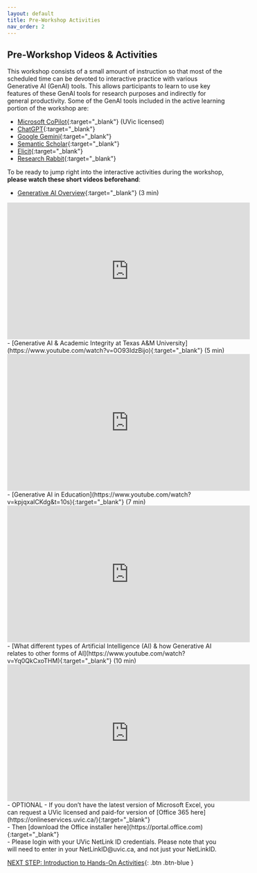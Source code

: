 ```yaml
---
layout: default
title: Pre-Workshop Activities
nav_order: 2
---
```

## Pre-Workshop Videos & Activities
This workshop consists of a small amount of instruction so that most of the scheduled time can be devoted to interactive practice with various Generative AI (GenAI) tools. This allows participants to learn to use key features of these GenAI tools for research purposes and indirectly for general productivity. Some of the GenAI tools included in the active learning portion of the workshop are:
- [Microsoft CoPilot](https://copilot.microsoft.com/){:target="_blank"} (UVic licensed)
- [ChatGPT](https://chat.openai.com/){:target="_blank"} 
- [Google Gemini](https://gemini.google.com/){:target="_blank"}
- [Semantic Scholar](){:target="_blank"}
- [Elicit](https://elicit.com/){:target="_blank"}
- [Research Rabbit](https://researchrabbitapp.com/){:target="_blank"}

To be ready to jump right into the interactive activities during the workshop, **please watch these short videos beforehand**:

- [Generative AI Overview](https://www.youtube.com/watch?v=unPKJJjQP0A){:target="_blank"} (3 min)<br>
<iframe width="560" height="315" src="https://www.youtube.com/embed/unPKJJjQP0A" title="Generative AI Overview" frameborder="0" allow="accelerometer; autoplay; clipboard-write; encrypted-media; gyroscope; picture-in-picture" allowfullscreen></iframe>
- [Generative AI & Academic Integrity at Texas A&M University](https://www.youtube.com/watch?v=0O93IdzBijo){:target="_blank"} (5 min)<br>
<iframe width="560" height="315" src="https://www.youtube.com/embed/0O93IdzBijo" title="Generative AI & Academic Integrity" frameborder="0" allow="accelerometer; autoplay; clipboard-write; encrypted-media; gyroscope; picture-in-picture" allowfullscreen></iframe>
- [Generative AI in Education](https://www.youtube.com/watch?v=kpjqxalCKdg&t=10s){:target="_blank"} (7 min)<br>
<iframe width="560" height="315" src="https://www.youtube.com/embed/kpjqxalCKdg&t" title="Generative AI in Education" frameborder="0" allow="accelerometer; autoplay; clipboard-write; encrypted-media; gyroscope; picture-in-picture" allowfullscreen></iframe>
- [What different types of Artificial Intelligence (AI) & how Generative AI relates to other forms of AI](https://www.youtube.com/watch?v=Yq0QkCxoTHM){:target="_blank"} (10 min)<br>
<iframe width="560" height="315" src="https://www.youtube.com/embed/Yq0QkCxoTHM" title="Artificial Intelligence" frameborder="0" allow="accelerometer; autoplay; clipboard-write; encrypted-media; gyroscope; picture-in-picture" allowfullscreen></iframe>
- OPTIONAL - If you don’t have the latest version of Microsoft Excel, you can request a UVic licensed and paid-for version of [Office 365 here](https://onlineservices.uvic.ca/){:target="_blank"}<br>
            -  Then [download the Office installer here](https://portal.office.com){:target="_blank"}<br>
            -  Please login with your UVic NetLink ID credentials. Please note that you will need to enter in your NetLinkID@uvic.ca, and not just your NetLinkID.

[NEXT STEP: Introduction to Hands-On Activities](activities-intro.html){: .btn .btn-blue }
